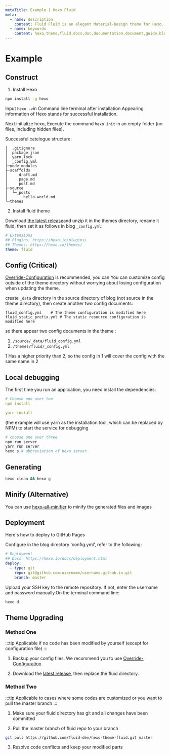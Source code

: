 ```yaml
---
metaTitle: Example | Hexo Fluid
meta:
  - name: description
    content: Fluid Fluid is an elegant Material-Design theme for Hexo. https://github.com/fluid-dev/hexo-theme-fluid
  - name: keywords
    content: hexo,theme,fluid,docs,doc,documentation,document,guide,blog,post,article
---
```


# Example

## Construct

1. Install Hexo

```bash
npm install -g hexo
```

Input `hexo -v`in Command line terminal after installation.Appearing information of Hexo stands for successful installation.

Next initialize hexo, Execute the command `hexo init` in an empty folder (no files, including hidden files).

Successful catelogue structure:

```text
│  .gitignore
│  package.json
│  yarn.lock
│  _config.yml
├─node_modules
├─scaffolds
│     draft.md
│     page.md
│     post.md
├─source
│  └─_posts
│       hello-world.md
└─themes
```

2. Install fluid theme

Download [the latest release](https://github.com/fluid-dev/hexo-theme-fluid/releases)and unzip it in the themes directory, rename it fluid, then set it as follows in blog `_config.yml`: 

```yml
# Extensions
## Plugins: https://hexo.io/plugins/
## Themes: https://hexo.io/themes/
theme: fluid
```

## Config (Critical)

[Override-Configuration](/en/guide/#override-configuration) is recommended, you can You can customize config outside of the theme directory without worrying about losing configuration when updating the theme.

create `_data` directory in the source directory of blog (not source in the theme directory), then create another two config documents:

```
fluid_config.yml    # The theme configuration is modified here
fluid_static_prefix.yml # The static resource configuration is modified here
```

so there appear two config documents in the theme :

1. `/source/_data/fluid_config.yml`
2. `/themes/fluid/_config.yml`

1 Has a higher priority than 2, so the config in 1 will cover the config with the same name in 2

## Local debugging

The first time you run an application, you need install the dependencies:

```yml
# Choose one over two 
npm install

yarn install
```

(the example will use yarn as the installation tool, which can be replaced by NPM) to start the service for debugging

```bash
# choose one over three
npm run server
yarn run server
hexo s # abbreviation of hexo server.
```

## Generating

```bash
hexo clean && hexo g
```

## Minify (Alternative)

You can use [hexo-all-minifier](https://github.com/chenzhutian/hexo-all-minifier) to minify the generated files and images

## Deployment

Here's how to deploy to GitHub Pages

Configure in the blog directory 'config.yml', refer to the following:

```yml
# Deployment
## Docs: https://hexo.io/docs/deployment.html
deploy:
  - type: git
    repo: git@github.com:username/username.github.io.git
    branch: master
```

Upload your SSH key to the remote repository. If not, enter the username and password manually.On the terminal command line:

```bash
hexo d
```

## Theme Upgrading

### Method One

:::tip
Applicable if no code has been modified by yourself (except for configuration file)
:::

1. Backup your config files. We recommend you to use [Override-Configuration](/en/guide/#override-configuration)

2. Download the [latest release](https://github.com/fluid-dev/hexo-theme-fluid/releases), then replace the fluid directory.

### Method Two

:::tip
Applicable to cases where some codes are customized or you want to pull the master branch
:::

1. Make sure your fluid directory has git and all changes have been committed

2. Pull the master branch of fluid repo to your branch

```bash
git pull https://github.com/fluid-dev/hexo-theme-fluid.git master
```

3. Resolve code conflicts and keep your modified parts
